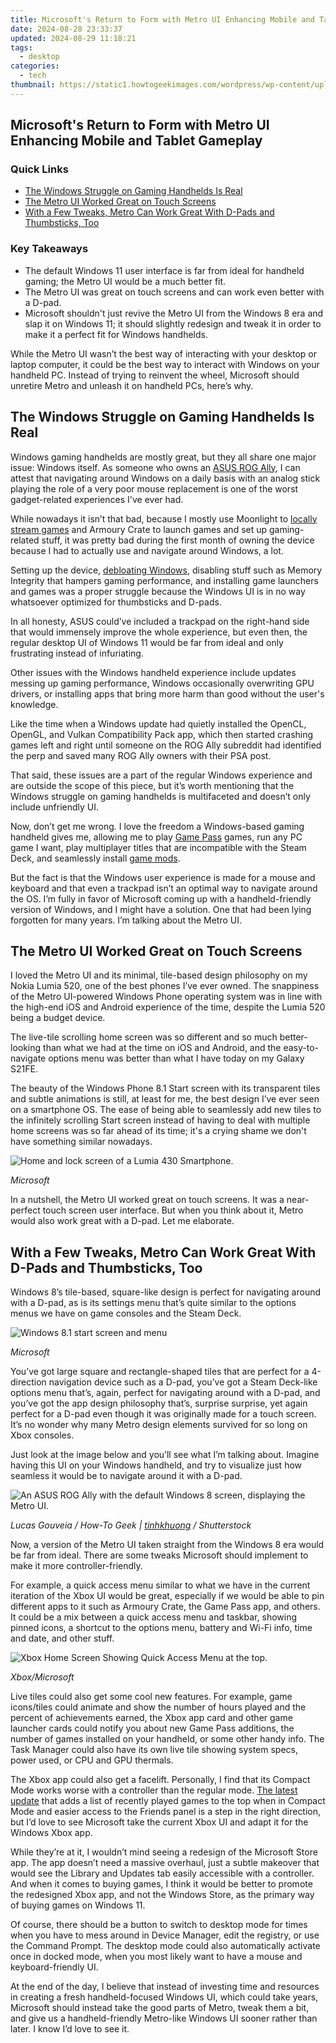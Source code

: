 ```yaml
---
title: Microsoft's Return to Form with Metro UI Enhancing Mobile and Tablet Gameplay
date: 2024-08-28 23:33:37
updated: 2024-08-29 11:18:21
tags:
  - desktop
categories:
  - tech
thumbnail: https://static1.howtogeekimages.com/wordpress/wp-content/uploads/2024/05/an-asus-rog-ally-with-the-default-windows-8-screen-displaying-the-metro-ui.jpg
---
```


## Microsoft's Return to Form with Metro UI Enhancing Mobile and Tablet Gameplay

### Quick Links

* [The Windows Struggle on Gaming Handhelds Is Real](https://location-social.techidaily.com/in-2024-edit-and-send-fake-location-on-telegram-for-your-poco-c55-in-3-ways-drfone-by-drfone-virtual-android/)
* [The Metro UI Worked Great on Touch Screens](https://twitter-videos.techidaily.com/updated-banish-silent-tweets-add-volume-to-videos-for-2024/)
* [With a Few Tweaks, Metro Can Work Great With D-Pads and Thumbsticks, Too](https://change-location.techidaily.com/home-button-not-working-on-infinix-smart-7-hd-here-are-real-fixes-drfone-by-drfone-fix-android-problems-fix-android-problems/)

### Key Takeaways

* The default Windows 11 user interface is far from ideal for handheld gaming; the Metro UI would be a much better fit.
* The Metro UI was great on touch screens and can work even better with a D-pad.
* Microsoft shouldn't just revive the Metro UI from the Windows 8 era and slap it on Windows 11; it should slightly redesign and tweak it in order to make it a perfect fit for Windows handhelds.

 While the Metro UI wasn’t the best way of interacting with your desktop or laptop computer, it could be the best way to interact with Windows on your handheld PC. Instead of trying to reinvent the wheel, Microsoft should unretire Metro and unleash it on handheld PCs, here’s why.

##  The Windows Struggle on Gaming Handhelds Is Real

 Windows gaming handhelds are mostly great, but they all share one major issue: Windows itself. As someone who owns an [ASUS ROG Ally](https://some-guidance.techidaily.com/2024-approved-streamline-and-shine-the-top-5-video-quality-tools/), I can attest that navigating around Windows on a daily basis with an analog stick playing the role of a very poor mouse replacement is one of the worst gadget-related experiences I've ever had.

 While nowadays it isn’t that bad, because I mostly use Moonlight to [locally stream games](https://visual-screen-recording.techidaily.com/new-2024-approved-utilizing-internal-screen-recording-on-huaweis-mate-1020-and-p-models-p20-p10/) and Armoury Crate to launch games and set up gaming-related stuff, it was pretty bad during the first month of owning the device because I had to actually use and navigate around Windows, a lot.

 Setting up the device, [debloating Windows](https://youtube-docs.techidaily.com/ed-in-2024-strategies-for-using-youtube-to-boost-classroom-engagement/), disabling stuff such as Memory Integrity that hampers gaming performance, and installing game launchers and games was a proper struggle because the Windows UI is in no way whatsoever optimized for thumbsticks and D-pads.

 In all honesty, ASUS could’ve included a trackpad on the right-hand side that would immensely improve the whole experience, but even then, the regular desktop UI of Windows 11 would be far from ideal and only frustrating instead of infuriating.

 Other issues with the Windows handheld experience include updates messing up gaming performance, Windows occasionally overwriting GPU drivers, or installing apps that bring more harm than good without the user's knowledge.

 Like the time when a Windows update had quietly installed the OpenCL, OpenGL, and Vulkan Compatibility Pack app, which then started crashing games left and right until someone on the ROG Ally subreddit had identified the perp and saved many ROG Ally owners with their PSA post.

 That said, these issues are a part of the regular Windows experience and are outside the scope of this piece, but it’s worth mentioning that the Windows struggle on gaming handhelds is multifaceted and doesn’t only include unfriendly UI.

 Now, don’t get me wrong. I love the freedom a Windows-based gaming handheld gives me, allowing me to play [Game Pass](https://fox-info.techidaily.com/2024-approved-4-solutions-for-iphone-hdr-video-washed-out-in-premiere-pro/) games, run any PC game I want, play multiplayer titles that are incompatible with the Steam Deck, and seamlessly install [game mods](https://facebook-clips.techidaily.com/2024-approved-streaming-aerial-adventures-on-fb-from-dji-drone/).

 But the fact is that the Windows user experience is made for a mouse and keyboard and that even a trackpad isn’t an optimal way to navigate around the OS. I’m fully in favor of Microsoft coming up with a handheld-friendly version of Windows, and I might have a solution. One that had been lying forgotten for many years. I’m talking about the Metro UI.

##  The Metro UI Worked Great on Touch Screens

 I loved the Metro UI and its minimal, tile-based design philosophy on my Nokia Lumia 520, one of the best phones I’ve ever owned. The snappiness of the Metro UI-powered Windows Phone operating system was in line with the high-end iOS and Android experience of the time, despite the Lumia 520 being a budget device.

 The live-tile scrolling home screen was so different and so much better-looking than what we had at the time on iOS and Android, and the easy-to-navigate options menu was better than what I have today on my Galaxy S21FE.

 The beauty of the Windows Phone 8.1 Start screen with its transparent tiles and subtle animations is still, at least for me, the best design I’ve ever seen on a smartphone OS. The ease of being able to seamlessly add new tiles to the infinitely scrolling Start screen instead of having to deal with multiple home screens was so far ahead of its time; it's a crying shame we don't have something similar nowadays.

![Home and lock screen of a Lumia 430 Smartphone.](https://static1.howtogeekimages.com/wordpress/wp-content/uploads/2024/05/home-screen-of-a-lumia-430-smartphone.jpg) 

_Microsoft_

 In a nutshell, the Metro UI worked great on touch screens. It was a near-perfect touch screen user interface. But when you think about it, Metro would also work great with a D-pad. Let me elaborate.

##  With a Few Tweaks, Metro Can Work Great With D-Pads and Thumbsticks, Too

 Windows 8’s tile-based, square-like design is perfect for navigating around with a D-pad, as is its settings menu that’s quite similar to the options menus we have on game consoles and the Steam Deck.

![Windows 8.1 start screen and menu](https://static1.howtogeekimages.com/wordpress/wp-content/uploads/2022/06/2ec63d25.jpg) 

_Microsoft_

 You’ve got large square and rectangle-shaped tiles that are perfect for a 4-direction navigation device such as a D-pad, you’ve got a Steam Deck-like options menu that’s, again, perfect for navigating around with a D-pad, and you’ve got the app design philosophy that’s, surprise surprise, yet again perfect for a D-pad even though it was originally made for a touch screen. It’s no wonder why many Metro design elements survived for so long on Xbox consoles.

 Just look at the image below and you’ll see what I’m talking about. Imagine having this UI on your Windows handheld, and try to visualize just how seamless it would be to navigate around it with a D-pad.

![An ASUS ROG Ally with the default Windows 8 screen, displaying the Metro UI.](https://static1.howtogeekimages.com/wordpress/wp-content/uploads/2024/05/an-asus-rog-ally-with-the-default-windows-8-screen-displaying-the-metro-ui.jpg) 

_Lucas Gouveia / How-To Geek | [tinhkhuong](https://www.shutterstock.com/en/image-photo/ho-chi-minh-vietnam-november-30-2394749575) / Shutterstock_

 Now, a version of the Metro UI taken straight from the Windows 8 era would be far from ideal. There are some tweaks Microsoft should implement to make it more controller-friendly.

 For example, a quick access menu similar to what we have in the current iteration of the Xbox UI would be great, especially if we would be able to pin different apps to it such as Armoury Crate, the Game Pass app, and others. It could be a mix between a quick access menu and taskbar, showing pinned icons, a shortcut to the options menu, battery and Wi-Fi info, time and date, and other stuff.

![Xbox Home Screen Showing Quick Access Menu at the top.](https://static1.howtogeekimages.com/wordpress/wp-content/uploads/2024/05/xbox-home-screen-showing-quick-access-menu-at-the-top.png) 

_Xbox/Microsoft_

 Live tiles could also get some cool new features. For example, game icons/tiles could animate and show the number of hours played and the percent of achievements earned, the Xbox app card and other game launcher cards could notify you about new Game Pass additions, the number of games installed on your handheld, or some other handy info. The Task Manager could also have its own live tile showing system specs, power used, or CPU and GPU thermals.

 The Xbox app could also get a facelift. Personally, I find that its Compact Mode works worse with a controller than the regular mode. [The latest update](https://news.xbox.com/en-us/2024/05/08/compact-mode-continues-evolving-in-the-xbox-app-on-pc/) that adds a list of recently played games to the top when in Compact Mode and easier access to the Friends panel is a step in the right direction, but I’d love to see Microsoft take the current Xbox UI and adapt it for the Windows Xbox app.

 While they’re at it, I wouldn’t mind seeing a redesign of the Microsoft Store app. The app doesn’t need a massive overhaul, just a subtle makeover that would see the Library and Updates tab easily accessible with a controller. And when it comes to buying games, I think it would be better to promote the redesigned Xbox app, and not the Windows Store, as the primary way of buying games on Windows 11.

 Of course, there should be a button to switch to desktop mode for times when you have to mess around in Device Manager, edit the registry, or use the Command Prompt. The desktop mode could also automatically activate once in docked mode, when you most likely want to have a mouse and keyboard-friendly UI.

 At the end of the day, I believe that instead of investing time and resources in creating a fresh handheld-focused Windows UI, which could take years, Microsoft should instead take the good parts of Metro, tweak them a bit, and give us a handheld-friendly Metro-like Windows UI sooner rather than later. I know I’d love to see it.

<ins class="adsbygoogle"
     style="display:block"
     data-ad-format="autorelaxed"
     data-ad-client="ca-pub-7571918770474297"
     data-ad-slot="1223367746"></ins>



<ins class="adsbygoogle"
     style="display:block"
     data-ad-client="ca-pub-7571918770474297"
     data-ad-slot="8358498916"
     data-ad-format="auto"
     data-full-width-responsive="true"></ins>

